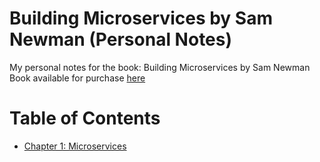 # Building Microservices by Sam Newman (Personal Notes)
My personal notes for the book: Building Microservices by Sam Newman
Book available for purchase [here](https://www.amazon.com/-/es/Sam-Newman/dp/1491950358)
# Table of Contents
- [Chapter 1: Microservices](/chapters/chapter-01.md)
